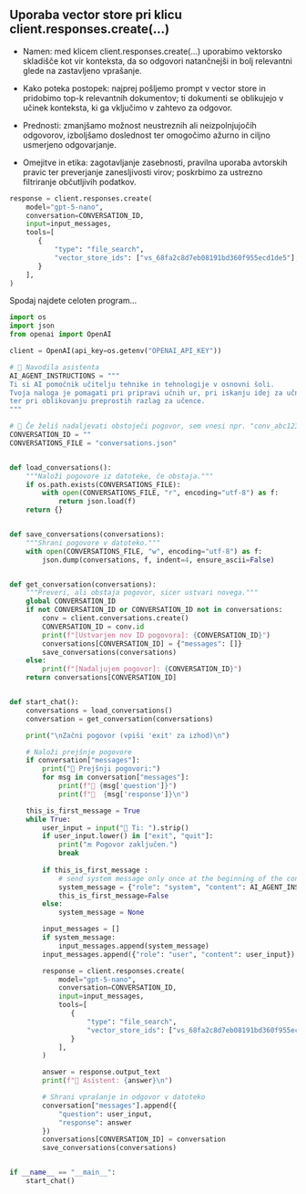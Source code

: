 ## Uporaba vector store pri klicu client.responses.create(...)

- Namen: med klicem client.responses.create(...) uporabimo vektorsko skladišče kot vir konteksta, da so odgovori natančnejši in bolj relevantni glede na zastavljeno vprašanje.

- Kako poteka postopek: najprej pošljemo prompt v vector store in pridobimo top-k relevantnih dokumentov; ti dokumenti se oblikujejo v učinek konteksta, ki ga vključimo v zahtevo za odgovor.

- Prednosti: zmanjšamo možnost neustreznih ali neizpolnjujočih odgovorov, izboljšamo doslednost ter omogočimo ažurno in ciljno usmerjeno odgovarjanje.

- Omejitve in etika: zagotavljanje zasebnosti, pravilna uporaba avtorskih pravic ter preverjanje zanesljivosti virov; poskrbimo za ustrezno filtriranje občutljivih podatkov.

```python
response = client.responses.create(
    model="gpt-5-nano",
    conversation=CONVERSATION_ID,
    input=input_messages,
    tools=[
       {
           "type": "file_search",
           "vector_store_ids": ["vs_68fa2c8d7eb08191bd360f955ecd1de5"],
       }
    ],
)
```

Spodaj najdete celoten program... 


```python
import os
import json
from openai import OpenAI

client = OpenAI(api_key=os.getenv("OPENAI_API_KEY"))

# 🧠 Navodila asistenta
AI_AGENT_INSTRUCTIONS = """
Ti si AI pomočnik učitelju tehnike in tehnologije v osnovni šoli.
Tvoja naloga je pomagati pri pripravi učnih ur, pri iskanju idej za učne dejavnosti,
ter pri oblikovanju preprostih razlag za učence. 
"""

# 🔁 Če želiš nadaljevati obstoječi pogovor, sem vnesi npr. "conv_abc123..."
CONVERSATION_ID = ""
CONVERSATIONS_FILE = "conversations.json"


def load_conversations():
    """Naloži pogovore iz datoteke, če obstaja."""
    if os.path.exists(CONVERSATIONS_FILE):
        with open(CONVERSATIONS_FILE, "r", encoding="utf-8") as f:
            return json.load(f)
    return {}


def save_conversations(conversations):
    """Shrani pogovore v datoteko."""
    with open(CONVERSATIONS_FILE, "w", encoding="utf-8") as f:
        json.dump(conversations, f, indent=4, ensure_ascii=False)


def get_conversation(conversations):
    """Preveri, ali obstaja pogovor, sicer ustvari novega."""
    global CONVERSATION_ID
    if not CONVERSATION_ID or CONVERSATION_ID not in conversations:
        conv = client.conversations.create()
        CONVERSATION_ID = conv.id
        print(f"[Ustvarjen nov ID pogovora]: {CONVERSATION_ID}")
        conversations[CONVERSATION_ID] = {"messages": []}
        save_conversations(conversations)
    else:
        print(f"[Nadaljujem pogovor]: {CONVERSATION_ID}")
    return conversations[CONVERSATION_ID]


def start_chat():
    conversations = load_conversations()
    conversation = get_conversation(conversations)

    print("\nZačni pogovor (vpiši 'exit' za izhod)\n")

    # Naloži prejšnje pogovore
    if conversation["messages"]:
        print("📜 Prejšnji pogovori:")
        for msg in conversation["messages"]:
            print(f"👤 {msg['question']}")
            print(f"🧠  {msg['response']}\n")

    this_is_first_message = True
    while True:
        user_input = input("👤 Ti: ").strip()
        if user_input.lower() in ["exit", "quit"]:
            print("🔚 Pogovor zaključen.")
            break
        
        if this_is_first_message :
            # send system message only once at the beginning of the conversation
            system_message = {"role": "system", "content": AI_AGENT_INSTRUCTIONS}
            this_is_first_message=False
        else:
            system_message = None

        input_messages = []
        if system_message:
            input_messages.append(system_message)
        input_messages.append({"role": "user", "content": user_input})  

        response = client.responses.create(
            model="gpt-5-nano",
            conversation=CONVERSATION_ID,
            input=input_messages,
            tools=[
               {
                   "type": "file_search",
                   "vector_store_ids": ["vs_68fa2c8d7eb08191bd360f955ecd1de5"],
               }
            ],
        )

        answer = response.output_text
        print(f"🧠 Asistent: {answer}\n")

        # Shrani vprašanje in odgovor v datoteko
        conversation["messages"].append({
            "question": user_input,
            "response": answer
        })
        conversations[CONVERSATION_ID] = conversation
        save_conversations(conversations)


if __name__ == "__main__":
    start_chat()
```
